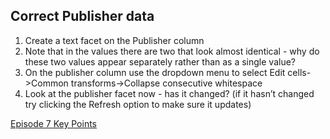 ## Correct Publisher data

1. Create a text facet on the Publisher column
1. Note that in the values there are two that look almost identical - why do these two values appear separately rather than as a single value?
1. On the publisher column use the dropdown menu to select Edit cells->Common transforms->Collapse consecutive whitespace
1. Look at the publisher facet now - has it changed? (if it hasn’t changed try clicking the Refresh option to make sure it updates)

[Episode 7 Key Points](episode7_kp.md)
